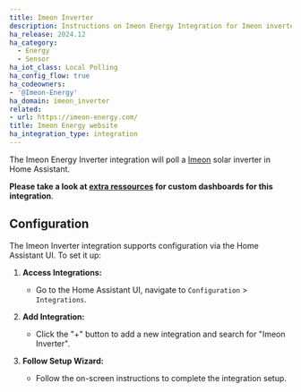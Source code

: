 ```yaml
---
title: Imeon Inverter
description: Instructions on Imeon Energy Integration for Imeon inverters with Home Assistant.
ha_release: 2024.12
ha_category:
  - Energy
  - Sensor
ha_iot_class: Local Polling
ha_config_flow: true
ha_codeowners:
- '@Imeon-Energy'
ha_domain: imeon_inverter
related:
- url: https://imeon-energy.com/
title: Imeon Energy website
ha_integration_type: integration
---
```


The Imeon Energy Inverter integration will poll a [Imeon](https://imeon-energy.com/) solar inverter in Home Assistant.

**Please take a look at [extra ressources](https://github.com/Imeon-Inverters-for-Home-Assistant/imeon-integration-extras) for custom dashboards for this integration**.

## Configuration

The Imeon Inverter integration supports configuration via the Home Assistant UI. To set it up:

1. **Access Integrations:**
   - Go to the Home Assistant UI, navigate to `Configuration` > `Integrations`.

2. **Add Integration:**
   - Click the "+" button to add a new integration and search for "Imeon Inverter".

3. **Follow Setup Wizard:**
   - Follow the on-screen instructions to complete the integration setup.